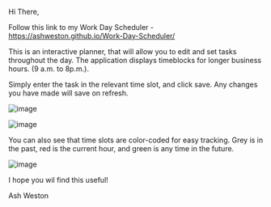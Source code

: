 Hi There, 

Follow this link to my Work Day Scheduler - https://ashweston.github.io/Work-Day-Scheduler/

This is an interactive planner, that will allow you to edit and set tasks throughout the day. The application displays timeblocks for longer business hours. (9 a.m. to 8p.m.).

Simply enter the task in the relevant time slot, and click save. Any changes you have made will save on refresh. 

![image](https://user-images.githubusercontent.com/93314333/149730116-c7e9f49b-13e0-4160-8854-9eb078c20c5a.png)



![image](https://user-images.githubusercontent.com/93314333/149730365-ca1a5eed-9c0f-4709-b1ef-60e0b21f4723.png)


You can also see that time slots are color-coded for easy tracking. Grey is in the past, red is the current hour, and green is any time in the future. 

![image](https://user-images.githubusercontent.com/93314333/149730069-4505701f-bd30-4994-b771-8a1530811cca.png)

I hope you wil find this useful!

Ash Weston 



